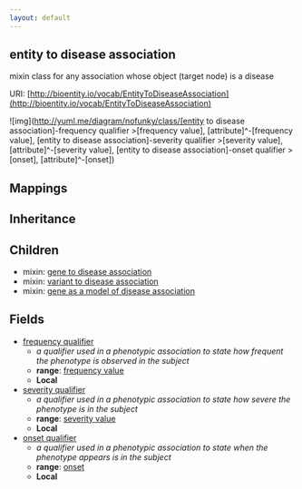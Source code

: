 ```yaml
---
layout: default
---
```


## entity to disease association


mixin class for any association whose object (target node) is a disease

URI: [http://bioentity.io/vocab/EntityToDiseaseAssociation](http://bioentity.io/vocab/EntityToDiseaseAssociation)


![img](http://yuml.me/diagram/nofunky/class/[entity to disease association]-frequency qualifier >[frequency value], [attribute]^-[frequency value], [entity to disease association]-severity qualifier >[severity value], [attribute]^-[severity value], [entity to disease association]-onset qualifier >[onset], [attribute]^-[onset])
## Mappings


## Inheritance


## Children

 *  mixin: [gene to disease association](GeneToDiseaseAssociation.html)
 *  mixin: [variant to disease association](VariantToDiseaseAssociation.html)
 *  mixin: [gene as a model of disease association](GeneAsAModelOfDiseaseAssociation.html)


## Fields

 * [frequency qualifier](frequency_qualifier.html)
    * _a qualifier used in a phenotypic association to state how frequent the phenotype is observed in the subject_
    * __range__: [frequency value](FrequencyValue.html)
    * __Local__
 * [severity qualifier](severity_qualifier.html)
    * _a qualifier used in a phenotypic association to state how severe the phenotype is in the subject_
    * __range__: [severity value](SeverityValue.html)
    * __Local__
 * [onset qualifier](onset_qualifier.html)
    * _a qualifier used in a phenotypic association to state when the phenotype appears is in the subject_
    * __range__: [onset](Onset.html)
    * __Local__
